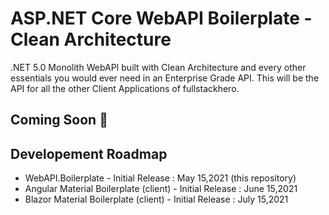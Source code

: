 # ASP.NET Core WebAPI Boilerplate - Clean Architecture

.NET 5.0 Monolith WebAPI built with Clean Architecture and every other essentials you would ever need in an Enterprise Grade API. This will be the API for all the other Client Applications of fullstackhero.

## Coming Soon 🚀

## Developement Roadmap

- WebAPI.Boilerplate - Initial Release : May 15,2021 (this repository)
- Angular Material Boilerplate (client) - Initial Release : June 15,2021
- Blazor Material Boilerplate (client) - Initial Release : July 15,2021
